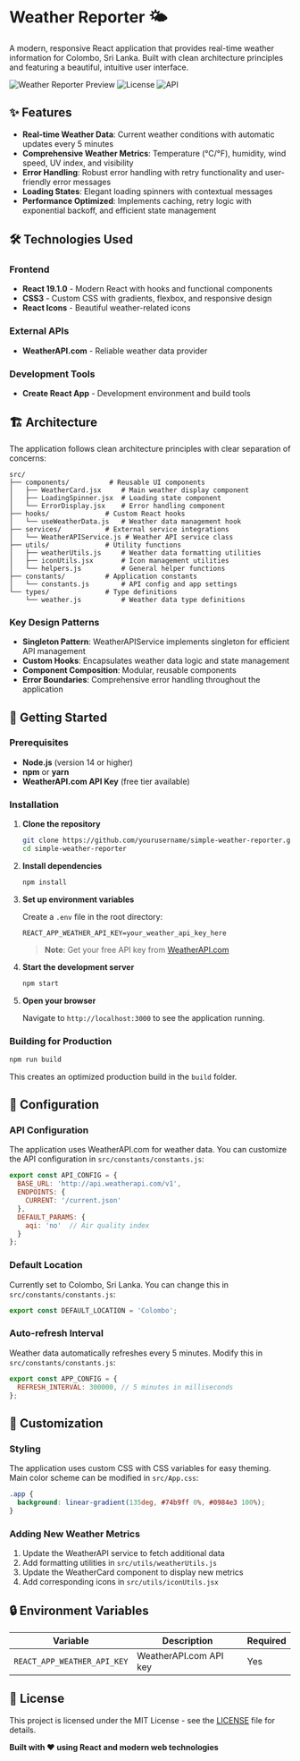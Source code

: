 # Weather Reporter 🌤️

A modern, responsive React application that provides real-time weather information for Colombo, Sri Lanka. Built with clean architecture principles and featuring a beautiful, intuitive user interface.

![Weather Reporter Preview](https://img.shields.io/badge/React-18.2.0-blue) ![License](https://img.shields.io/badge/License-MIT-green) ![API](https://img.shields.io/badge/API-WeatherAPI.com-orange)

## ✨ Features

- **Real-time Weather Data**: Current weather conditions with automatic updates every 5 minutes
- **Comprehensive Weather Metrics**: Temperature (°C/°F), humidity, wind speed, UV index, and visibility
- **Error Handling**: Robust error handling with retry functionality and user-friendly error messages
- **Loading States**: Elegant loading spinners with contextual messages
- **Performance Optimized**: Implements caching, retry logic with exponential backoff, and efficient state management

## 🛠️ Technologies Used

### Frontend
- **React 19.1.0** - Modern React with hooks and functional components
- **CSS3** - Custom CSS with gradients, flexbox, and responsive design
- **React Icons** - Beautiful weather-related icons

### External APIs
- **WeatherAPI.com** - Reliable weather data provider

### Development Tools
- **Create React App** - Development environment and build tools

## 🏗️ Architecture

The application follows clean architecture principles with clear separation of concerns:

```
src/
├── components/          # Reusable UI components
│   ├── WeatherCard.jsx     # Main weather display component
│   ├── LoadingSpinner.jsx  # Loading state component
│   └── ErrorDisplay.jsx    # Error handling component
├── hooks/              # Custom React hooks
│   └── useWeatherData.js   # Weather data management hook
├── services/           # External service integrations
│   └── WeatherAPIService.js # Weather API service class
├── utils/              # Utility functions
│   ├── weatherUtils.js     # Weather data formatting utilities
│   ├── iconUtils.jsx       # Icon management utilities
│   └── helpers.js          # General helper functions
├── constants/          # Application constants
│   └── constants.js        # API config and app settings
└── types/              # Type definitions
    └── weather.js          # Weather data type definitions
```

### Key Design Patterns

- **Singleton Pattern**: WeatherAPIService implements singleton for efficient API management
- **Custom Hooks**: Encapsulates weather data logic and state management
- **Component Composition**: Modular, reusable components
- **Error Boundaries**: Comprehensive error handling throughout the application

## 🚀 Getting Started

### Prerequisites

- **Node.js** (version 14 or higher)
- **npm** or **yarn**
- **WeatherAPI.com API Key** (free tier available)

### Installation

1. **Clone the repository**
   ```bash
   git clone https://github.com/yourusername/simple-weather-reporter.git
   cd simple-weather-reporter
   ```

2. **Install dependencies**
   ```bash
   npm install
   ```

3. **Set up environment variables**
   
   Create a `.env` file in the root directory:
   ```env
   REACT_APP_WEATHER_API_KEY=your_weather_api_key_here
   ```

   > **Note**: Get your free API key from [WeatherAPI.com](https://www.weatherapi.com/)

4. **Start the development server**
   ```bash
   npm start
   ```

5. **Open your browser**
   
   Navigate to `http://localhost:3000` to see the application running.

### Building for Production

```bash
npm run build
```

This creates an optimized production build in the `build` folder.

## 🔧 Configuration

### API Configuration

The application uses WeatherAPI.com for weather data. You can customize the API configuration in `src/constants/constants.js`:

```javascript
export const API_CONFIG = {
  BASE_URL: 'http://api.weatherapi.com/v1',
  ENDPOINTS: {
    CURRENT: '/current.json'
  },
  DEFAULT_PARAMS: {
    aqi: 'no'  // Air quality index
  }
};
```

### Default Location

Currently set to Colombo, Sri Lanka. You can change this in `src/constants/constants.js`:

```javascript
export const DEFAULT_LOCATION = 'Colombo';
```

### Auto-refresh Interval

Weather data automatically refreshes every 5 minutes. Modify this in `src/constants/constants.js`:

```javascript
export const APP_CONFIG = {
  REFRESH_INTERVAL: 300000, // 5 minutes in milliseconds
};
```

## 🎨 Customization

### Styling

The application uses custom CSS with CSS variables for easy theming. Main color scheme can be modified in `src/App.css`:

```css
.app {
  background: linear-gradient(135deg, #74b9ff 0%, #0984e3 100%);
}
```

### Adding New Weather Metrics

1. Update the WeatherAPI service to fetch additional data
2. Add formatting utilities in `src/utils/weatherUtils.js`
3. Update the WeatherCard component to display new metrics
4. Add corresponding icons in `src/utils/iconUtils.jsx`

## 🔒 Environment Variables

| Variable | Description | Required |
|----------|-------------|----------|
| `REACT_APP_WEATHER_API_KEY` | WeatherAPI.com API key | Yes |

## 📄 License

This project is licensed under the MIT License - see the [LICENSE](LICENSE) file for details.

**Built with ❤️ using React and modern web technologies**